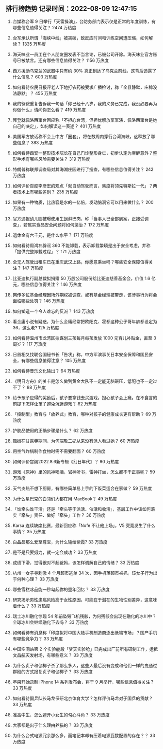 
## 排行榜趋势 记录时间：2022-08-09 12:47:15
  
  1. 台媒称台军 9 日举行「天雷操演」，台防务部门表示仅是正常的年度训练，有哪些信息值得关注？ 2474 万热度
    
  2. 台军承认所谓「海峡中线」被突破，致反应时间和训练空间遭压缩，如何解读？ 1335 万热度
    
  3. 海天味业一员工在个人朋友圈发表不当言论，已被公司开除。海天味业官方账号已被禁言。还有哪些信息值得关注？ 1156 万热度
    
  4. 西方援助乌克兰的武器中只有约 30% 真正到达了乌克兰前线，这背后透露了什么信息？ 603 万热度
    
  5. 如何看待农民日报评老人下地打农药被要求广播检讨，称「全县静默，庄稼没法静默」？ 455 万热度
    
  6. 我的爸爸重复告诉我一句话「你已经十八岁，我的义务已完成，我没必要再为你做什么」请问你怎么看？ 419 万热度
    
  7. 拜登就佩洛西窜台回应称「不担心台湾，但担忧解放军军演，佩洛西窜台是她自己的决定」，如何解读这一表述？ 401 万热度
    
  8. 美国军方放话称不会上中方「圈套」，将在数周内穿行台湾海峡，这释放了哪些信息？ 383 万热度
    
  9. 如何看待西安一整形技术院长在自己门诊整形身亡，初步认定为麻醉意外？整形手术有哪些风险需要关注？ 319 万热度
    
  10. 特朗普称联邦调查局对其海湖庄园进行了搜查，有哪些信息值得关注？ 242 万热度
    
  11. 如何评价百度李彦宏的观点「就自动驾驶而言，集度将领先特斯拉一代」？两者技术上有哪些差别？ 235 万热度
    
  12. 如果有一种物质，比热容是水的一亿倍，发动脑洞它可以用来做什么？ 200 万热度
    
  13. 官方通报幼儿园被曝使用生蛆淋巴肉，称「当事人已全部到案，正接受调查」，若属实食品安全问题将如何惩治？ 172 万热度
    
  14. 退休金有六千元，是什么水平？ 171 万热度
    
  15. 如何看待周鸿祎辟谣 360 不能卸载，表示卸载繁琐是出于安全考虑，并称「提供完整卸载过程」？ 171 万热度
    
  16. 全无人驾驶出租车已在重庆武汉上路，你愿意乘坐吗？哪些安全保障值得关注？ 147 万热度
    
  17. 比亚迪执行副总裁拟捐赠 50 万股公司股份给比亚迪慈善基金会，价值 1.6 亿元，哪些信息值得关注？ 146 万热度
    
  18. 网传多位基金经理因场外期权被调查，或有基金经理被带走，该涉事行为将会面临哪些处罚？ 146 万热度
    
  19. 如何塑造一个令人难忘的反派？ 143 万热度
    
  20. 看金庸小说有疑惑，为什么金庸经常把欧阳克、霍都这种公子哥年龄都设定为36，这么老? 125 万热度
    
  21. 如何看待温州市龙湾区拟谋划三孩每月每孩发放 1000 元育儿补贴金，直至 3 周岁？ 117 万热度
    
  22. 日首相又找联合国秘书长「告状」称，中方军演事关日本安全保障和国民安全，有哪些信息值得注意？ 105 万热度
    
  23. 如何看待音乐文化输出？ 94 万热度
    
  24. 《明日方舟》的关卡是怎么做到黄金大队不一定能无脑碾压，低配也不一定过不了？ 88 万热度
    
  25. 给予孩子应得的奖励后，孩子要拿钱去买游戏，担心孩子会上瘾，在不食言的前提下怎样让孩子避免沉迷游戏？ 82 万热度
    
  26. 「控制型」教育与「放养式」教育，哪种对孩子的健康成长更有帮助？ 69 万热度
    
  27. 护肤品使用的正确步骤是什么？ 62 万热度
    
  28. 甄嬛在甘露寺期间，为何端敬二妃从来没有派人看过她？ 60 万热度
    
  29. 用空气炸锅制作食物时需不需要翻面？ 60 万热度
    
  30. 如何评价宫阁2022.8.6新专辑《幻日年代》？ 60 万热度
    
  31. 游戏《原神》里的风神喝酒，岩神听书，雷神打坐，怎么都不干正事呢？ 59 万热度
    
  32. 天气炎热不想下厨房，有哪些简单易上手的下饭菜适合在家做？ 59 万热度
    
  33. 为什么星巴克的白领们大都在用 MacBook？ 49 万热度
    
  34. 「谁牵头谁干活」还是「牵头等于派活、催活和收活」，基层工作中该如何落实「牵头」责任、做好「牵头」工作？ 36 万热度
    
  35. Karsa 连续缺席比赛，最新回应称「Nofe 不让他上场」，V5 究竟发生了什么事情？ 35 万热度
    
  36. 白晶晶那么爱至尊宝，为什么输给紫霞? 33 万热度
    
  37. 是不是只要努力，就一定会成功？ 33 万热度
    
  38. 成绩下滑，觉得很对不起爸妈，该怎样调解自己的情绪？ 33 万热度
    
  39. 杭州一女子寻刺激 4 个月超市逃单 34 次，因手机落超市被抓。该女子行为出于何种心理？ 33 万热度
    
  40. 哪些雪糕冰品能一秒勾起你的童年回忆？ 33 万热度
    
  41. 研究揭示男性患癌风险高于女性原因，可能在于潜在的生物性别差异，这意味着什么？ 33 万热度
    
  42. 瑞士冰川融化惊现 54 年前坠毁飞机残骸，为何残骸会出现在融化的冰川中？全球冰川会继续融化下去吗？ 33 万热度
    
  43. 如何看待有消息称「印度拟将中国大陆手机制造商逐出低端市场」？国产手机有哪些竞争力？ 33 万热度
    
  44. 中国空间站第 2 个实验舱段「梦天实验舱」已完成出厂前所有研制工作，运抵文昌航天发射场，有哪些意义？ 33 万热度
    
  45. 为什么贞子和伽椰子杀了那么多人，这些人最后没有变成和他们一样的鬼通过群殴的方式报复贞子和伽椰子？ 33 万热度
    
  46. 苹果开始录制 iPhone 14 系列发布会，将于 9 月举行，哪些信息值得关注？ 33 万热度
    
  47. 如何看待国乒队长马龙保研北京体育大学？怎样评价马龙对于国乒的贡献？ 33 万热度
    
  48. 准高中生，怎么避开小女生的勾心斗角？ 33 万热度
    
  49. 大家都是出于什么理由养猫的？ 33 万热度
    
  50. 为什么台式电源冗余那么多，而笔记本却有压着电源瓦数配置的存在？？ 33 万热度
    